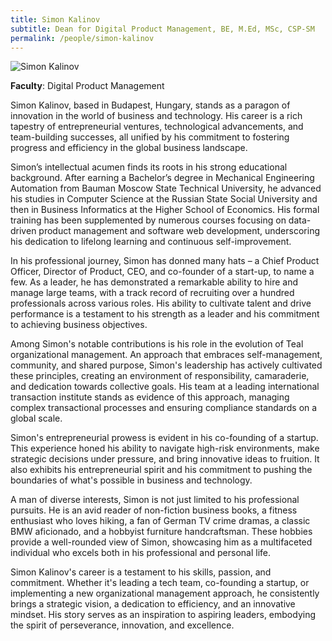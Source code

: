 ```yaml
---
title: Simon Kalinov
subtitle: Dean for Digital Product Management, BE, M.Ed, MSc, CSP-SM
permalink: /people/simon-kalinov
---
```


![Simon Kalinov](/images/people/simon-kalinov.jpeg)

**Faculty**: Digital Product Management

Simon Kalinov, based in Budapest, Hungary, stands as a paragon of innovation in the world of business and technology. His career is a rich tapestry of entrepreneurial ventures, technological advancements, and team-building successes, all unified by his commitment to fostering progress and efficiency in the global business landscape.

Simon’s intellectual acumen finds its roots in his strong educational background. After earning a Bachelor’s degree in Mechanical Engineering Automation from Bauman Moscow State Technical University, he advanced his studies in Computer Science at the Russian State Social University and then in Business Informatics at the Higher School of Economics. His formal training has been supplemented by numerous courses focusing on data-driven product management and software web development, underscoring his dedication to lifelong learning and continuous self-improvement.

In his professional journey, Simon has donned many hats – a Chief Product Officer, Director of Product, CEO, and co-founder of a start-up, to name a few. As a leader, he has demonstrated a remarkable ability to hire and manage large teams, with a track record of recruiting over a hundred professionals across various roles. His ability to cultivate talent and drive performance is a testament to his strength as a leader and his commitment to achieving business objectives.

Among Simon's notable contributions is his role in the evolution of Teal organizational management. An approach that embraces self-management, community, and shared purpose, Simon's leadership has actively cultivated these principles, creating an environment of responsibility, camaraderie, and dedication towards collective goals. His team at a leading international transaction institute stands as evidence of this approach, managing complex transactional processes and ensuring compliance standards on a global scale.

Simon's entrepreneurial prowess is evident in his co-founding of a startup. This experience honed his ability to navigate high-risk environments, make strategic decisions under pressure, and bring innovative ideas to fruition. It also exhibits his entrepreneurial spirit and his commitment to pushing the boundaries of what's possible in business and technology.

A man of diverse interests, Simon is not just limited to his professional pursuits. He is an avid reader of non-fiction business books, a fitness enthusiast who loves hiking, a fan of German TV crime dramas, a classic BMW aficionado, and a hobbyist furniture handcraftsman. These hobbies provide a well-rounded view of Simon, showcasing him as a multifaceted individual who excels both in his professional and personal life.

Simon Kalinov's career is a testament to his skills, passion, and commitment. Whether it's leading a tech team, co-founding a startup, or implementing a new organizational management approach, he consistently brings a strategic vision, a dedication to efficiency, and an innovative mindset. His story serves as an inspiration to aspiring leaders, embodying the spirit of perseverance, innovation, and excellence.